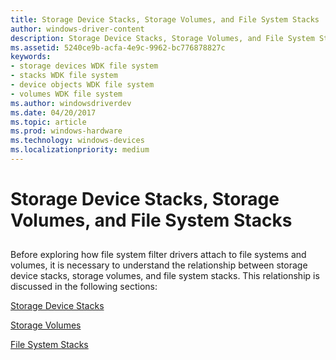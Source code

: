 ```yaml
---
title: Storage Device Stacks, Storage Volumes, and File System Stacks
author: windows-driver-content
description: Storage Device Stacks, Storage Volumes, and File System Stacks
ms.assetid: 5240ce9b-acfa-4e9c-9962-bc776878827c
keywords:
- storage devices WDK file system
- stacks WDK file system
- device objects WDK file system
- volumes WDK file system
ms.author: windowsdriverdev
ms.date: 04/20/2017
ms.topic: article
ms.prod: windows-hardware
ms.technology: windows-devices
ms.localizationpriority: medium
---
```


# Storage Device Stacks, Storage Volumes, and File System Stacks


## <span id="ddk_storage_volumes_storage_device_stacks_and_file_system_stacks_if"></span><span id="DDK_STORAGE_VOLUMES_STORAGE_DEVICE_STACKS_AND_FILE_SYSTEM_STACKS_IF"></span>


Before exploring how file system filter drivers attach to file systems and volumes, it is necessary to understand the relationship between storage device stacks, storage volumes, and file system stacks. This relationship is discussed in the following sections:

[Storage Device Stacks](storage-device-stacks.md)

[Storage Volumes](storage-volumes.md)

[File System Stacks](file-system-stacks.md)

 

 




